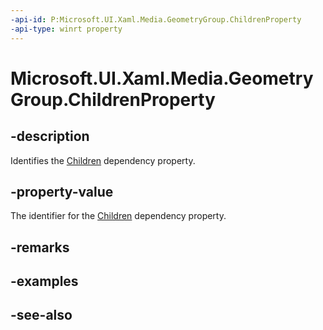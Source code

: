 ```yaml
---
-api-id: P:Microsoft.UI.Xaml.Media.GeometryGroup.ChildrenProperty
-api-type: winrt property
---
```


<!-- Property syntax
public Windows.UI.Xaml.DependencyProperty ChildrenProperty { get; }
-->

# Microsoft.UI.Xaml.Media.GeometryGroup.ChildrenProperty

## -description
Identifies the [Children](geometrygroup_children.md) dependency property.

## -property-value
The identifier for the [Children](geometrygroup_children.md) dependency property.

## -remarks

## -examples

## -see-also
